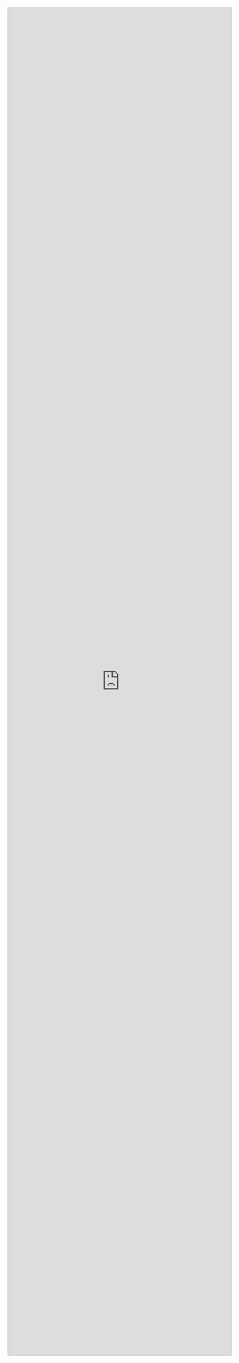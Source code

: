 <script src="https://static.airtable.com/js/embed/embed_snippet_v1.js"></script>
<iframe class="airtable-embed airtable-dynamic-height" src="https://airtable.com/embed/shr0bXwTAhCXvumTc?backgroundColor=gray&prefill_Events=Software%20Tools%20from%20Atomistics%20to%20Phase%20Diagrams" frameborder="0" onmousewheel="" width="100%" height="3034" style="background: transparent; border: 1px solid #ccc;">
</iframe>
